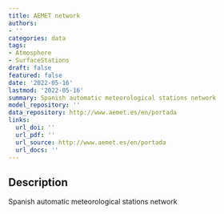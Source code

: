 ```yaml
---
title: AEMET network
authors:
- ''
categories: data
tags:
- Atmosphere
- SurfaceStations
draft: false
featured: false
date: '2022-05-16'
lastmod: '2022-05-16'
summary: Spanish automatic meteorological stations network
model_repository: ''
data_repository: http://www.aemet.es/en/portada
links:
  url_doi: ''
  url_pdf: ''
  url_source: http://www.aemet.es/en/portada
  url_docs: ''
---
```


## Description

Spanish automatic meteorological stations network

